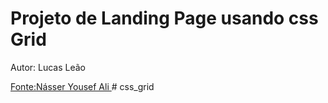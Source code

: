 <h1>Projeto de Landing Page usando css Grid</h1> 
<p> Autor: Lucas Leão</p>
<a href="https://www.youtube.com/watch?v=k8l7vu-m85Q&t=624s">Fonte:Násser Yousef Ali
</a>
# css_grid
